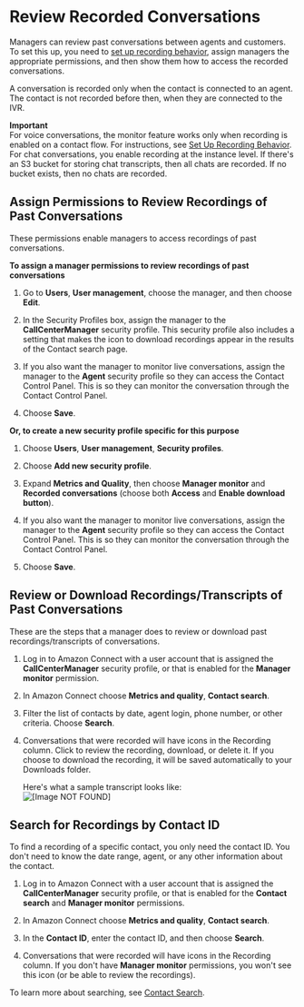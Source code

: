 # Review Recorded Conversations<a name="recordings"></a>

Managers can review past conversations between agents and customers\. To set this up, you need to [set up recording behavior](set-up-recordings.md), assign managers the appropriate permissions, and then show them how to access the recorded conversations\. 

A conversation is recorded only when the contact is connected to an agent\. The contact is not recorded before then, when they are connected to the IVR\. 

**Important**  
For voice conversations, the monitor feature works only when recording is enabled on a contact flow\. For instructions, see [Set Up Recording Behavior](set-up-recordings.md)\.   
For chat conversations, you enable recording at the instance level\. If there's an S3 bucket for storing chat transcripts, then all chats are recorded\. If no bucket exists, then no chats are recorded\.

## Assign Permissions to Review Recordings of Past Conversations<a name="manager-recording"></a>

These permissions enable managers to access recordings of past conversations\. 

**To assign a manager permissions to review recordings of past conversations**

1. Go to **Users**, **User management**, choose the manager, and then choose **Edit**\.

1. In the Security Profiles box, assign the manager to the **CallCenterManager** security profile\. This security profile also includes a setting that makes the icon to download recordings appear in the results of the Contact search page\. 

1. If you also want the manager to monitor live conversations, assign the manager to the **Agent** security profile so they can access the Contact Control Panel\. This is so they can monitor the conversation through the Contact Control Panel\.

1. Choose **Save**\. 

**Or, to create a new security profile specific for this purpose**

1. Choose **Users**, **User management**, **Security profiles**\. 

1. Choose **Add new security profile**\. 

1. Expand **Metrics and Quality**, then choose **Manager monitor** and **Recorded conversations** \(choose both **Access** and **Enable download button**\)\. 

1. If you also want the manager to monitor live conversations, assign the manager to the **Agent** security profile so they can access the Contact Control Panel\. This is so they can monitor the conversation through the Contact Control Panel\.

1. Choose **Save**\. 

## Review or Download Recordings/Transcripts of Past Conversations<a name="w16aac39c11c11"></a>

These are the steps that a manager does to review or download past recordings/transcripts of conversations\.

1. Log in to Amazon Connect with a user account that is assigned the **CallCenterManager** security profile, or that is enabled for the **Manager monitor** permission\.

1. In Amazon Connect choose **Metrics and quality**, **Contact search**\. 

1. Filter the list of contacts by date, agent login, phone number, or other criteria\. Choose **Search**\.

1. Conversations that were recorded will have icons in the Recording column\. Click to review the recording, download, or delete it\. If you choose to download the recording, it will be saved automatically to your Downloads folder\. 

   Here's what a sample transcript looks like:  
![\[Image NOT FOUND\]](http://docs.aws.amazon.com/connect/latest/adminguide/images/sample-chat-transcript.png)

## Search for Recordings by Contact ID<a name="search-recordings"></a>

To find a recording of a specific contact, you only need the contact ID\. You don't need to know the date range, agent, or any other information about the contact\. 

1. Log in to Amazon Connect with a user account that is assigned the **CallCenterManager** security profile, or that is enabled for the **Contact search** and **Manager monitor** permissions\.

1. In Amazon Connect choose **Metrics and quality**, **Contact search**\. 

1. In the **Contact ID**, enter the contact ID, and then choose **Search**\.

1. Conversations that were recorded will have icons in the Recording column\. If you don't have **Manager monitor** permissions, you won't see this icon \(or be able to review the recordings\)\. 

To learn more about searching, see [Contact Search](contact-search.md)\.
